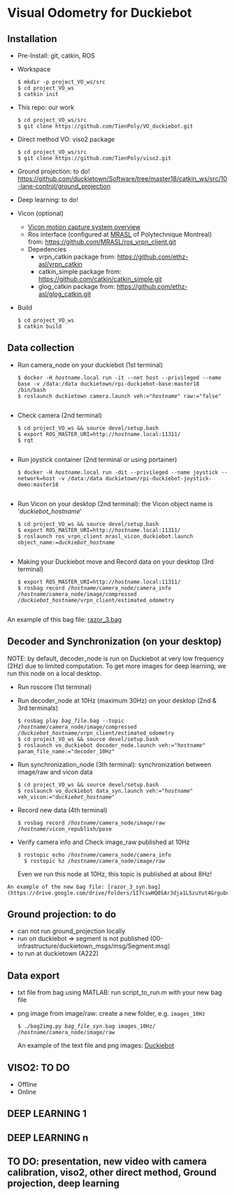 # Visual Odometry for Duckiebot

## Installation
  * Pre-Install: git, catkin, ROS
  * Workspace
      ```
      $ mkdir -p project_VO_ws/src
      $ cd project_VO_ws
      $ catkin init
      ```
  * This repo: our work
      ```
      $ cd project_VO_ws/src
      $ git clone https://github.com/TienPoly/VO_duckiebot.git
      ```
  * Direct method VO: viso2 package
      ```
      $ cd project_VO_ws/src
      $ git clone https://github.com/TienPoly/viso2.git
      ```
  * Ground projection: to do!
      https://github.com/duckietown/Software/tree/master18/catkin_ws/src/10-lane-control/ground_projection

  * Deep learning: to do!
  * Vicon (optional)
      * [Vicon motion capture system overview](https://mrasl.gitbooks.io/documentation/vicon.html)
      * Ros interface (configured at  [MRASL](https://mrasl.gitbooks.io/documentation/content/) of Polytechnique Montreal) from: https://github.com/MRASL/ros_vrpn_client.git
      * Depedencies
        * vrpn_catkin package from: https://github.com/ethz-asl/vrpn_catkin
        * catkin_simple package from: https://github.com/catkin/catkin_simple.git
        * glog_catkin package from: https://github.com/ethz-asl/glog_catkin.git
  * Build
      ```
      $ cd project_VO_ws
      $ catkin build  
      ```

## Data collection
  * Run camera_node on your duckiebot (1st terminal)
      <pre><code>$ docker -H <i>hostname</i>.local run -it --net host --privileged --name base -v /data:/data duckietown/rpi-duckiebot-base:master18 /bin/bash
    $ roslaunch duckietown camera.launch veh:="<i>hostname</i>" raw:="false"
      </code></pre>
  * Check camera (2nd terminal)
      <pre><code>$ cd project_VO_ws && source devel/setup.bash
    $ export ROS_MASTER_URI=http://<i>hostname</i>.local:11311/
    $ rqt
      </code></pre>
  * Run joystick container (2nd terminal or using portainer)
      <pre><code>$ docker -H <i>hostname</i>.local run -dit --privileged --name joystick --network=host -v /data:/data duckietown/rpi-duckiebot-joystick-demo:master18
      </code></pre>
  * Run Vicon on your desktop (2nd terminal): the Vicon object name is '*duckiebot_hostname*'
      <pre><code>$ cd project_VO_ws && source devel/setup.bash
    $ export ROS_MASTER_URI=http://<i>hostname</i>.local:11311/
    $ roslaunch ros_vrpn_client mrasl_vicon_duckiebot.launch object_name:=<i>duckiebot_hostname</i>
      </code></pre>
  * Making your Duckiebot move and Record data on your desktop (3rd terminal)
      <pre><code>$ export ROS_MASTER_URI=http://<i>hostname</i>.local:11311/      
    $ rosbag record /<i>hostname</i>/camera_node/camera_info /<i>hostname</i>/camera_node/image/compressed <i>/duckiebot_hostname</i>/vrpn_client/estimated_odometry
      </code></pre>

  An example of this bag file: [razor_3.bag](https://drive.google.com/drive/folders/1I7cswHQ0SAr3dja1L5zuYut4Grgubu1t)

## Decoder and Synchronization (on your desktop)
NOTE: by default, decoder_node is run on Duckiebot at very low frequency (2Hz) due to limited computation. To get more images for deep learning, we run this node on a local desktop.  
   * Run roscore (1st terminal)

   * Run decoder_node at 10Hz (maximum 30Hz) on your desktop (2nd & 3rd terminals)
     <pre><code>$ rosbag play <i>bag_file</i>.bag --topic /<i>hostname</i>/camera_node/image/compressed  <i>/duckiebot_hostname</i>/vrpn_client/estimated_odometry
     $ cd project_VO_ws && source devel/setup.bash
     $ roslaunch vo_duckiebot decoder_node.launch veh:="<i>hostname</i>" param_file_name:="decoder_10Hz" </code></pre>

   * Run synchronization_node (3th terminal): synchronization between image/raw and vicon data
       <pre><code>$ cd project_VO_ws && source devel/setup.bash
     $ roslaunch vo_duckiebot data_syn.launch veh:="<i>hostname</i>" veh_vicon:="<i>duckiebot_hostname</i>" </code></pre>

   * Record new data (4th terminal)
       <pre><code>$ rosbag record /<i>hostname</i>/camera_node/image/raw /<i>hostname</i>/vicon_republish/pose </code></pre>

   * Verify camera info and Check image_raw published at 10Hz
       <pre><code>$ rostopic echo /<i>hostname</i>/camera_node/camera_info
       $ rostopic hz /<i>hostname</i>/camera_node/image/raw </code></pre>
     Even we run this node at 10Hz, this topic is published at about 8Hz!

    An example of the new bag file: [razor_3_syn.bag](https://drive.google.com/drive/folders/1I7cswHQ0SAr3dja1L5zuYut4Grgubu1t)

## Ground projection: to do
  * can not run ground_projection locally
  * run on duckiebot => segment is not published (00-infrastructure/duckietown_msgs/msg/Segment.msg)
  * to run at duckietown (A222)


## Data export
  * txt file from bag using MATLAB: run script_to_run.m with your new bag file
  * png image from image/raw: create a new folder, e.g. `images_10Hz`
    <pre><code>$ ./bag2img.py <i>bag_file_syn</i>.bag images_10Hz/ /<i>hostname</i>/camera_node/image/raw
    </code></pre>

    An example of the text file and png images: [Duckiebot](https://drive.google.com/drive/folders/1I7cswHQ0SAr3dja1L5zuYut4Grgubu1t)


## VISO2: TO DO
  * Offline
  * Online

## DEEP LEARNING 1
## DEEP LEARNING n

## TO DO: presentation, new video with camera calibration, viso2, other direct method, Ground projection, deep learning
